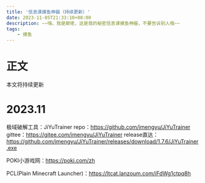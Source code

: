 ```yaml
---
title: '信息课摸鱼神器（持续更新）'
date: 2023-11-05T21:33:10+08:00
description: ~~嗨，我是颠佬，这是我的秘密信息课摸鱼神器，不要告诉别人哦~~
tags:
    - 摸鱼
---
```

# 正文
本文将持续更新

# 2023.11
极域破解工具：JiYuTrainer
repo：https://github.com/imengyu/JiYuTrainer
gittee：https://gitee.com/imengyu/JiYuTrainer
release直达：https://github.com/imengyu/JiYuTrainer/releases/download/1.7.6/JiYuTrainer.exe

POKI小游戏网：https://poki.com/zh

PCL(Plain Minecraft Launcher)：https://ltcat.lanzoum.com/iFdWg1ctpq8h